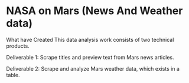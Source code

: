 # NASA on Mars (News And Weather data)

What have Created
  This data analysis work consists of two technical products. 
  
  Deliverable 1: Scrape titles and preview text from Mars news articles.
 
  Deliverable 2: Scrape and analyze Mars weather data, which exists in a table.
